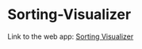 # Sorting-Visualizer

Link to the web app:
[Sorting Visualizer](https://visualizer-bd9af.firebaseapp.com/#/)
